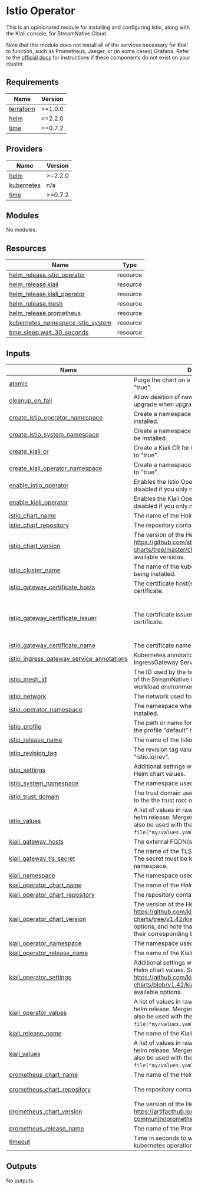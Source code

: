 <!--
  ~ Copyright 2023 StreamNative, Inc.
  ~
  ~ Licensed under the Apache License, Version 2.0 (the "License");
  ~ you may not use this file except in compliance with the License.
  ~ You may obtain a copy of the License at
  ~
  ~     http://www.apache.org/licenses/LICENSE-2.0
  ~
  ~ Unless required by applicable law or agreed to in writing, software
  ~ distributed under the License is distributed on an "AS IS" BASIS,
  ~ WITHOUT WARRANTIES OR CONDITIONS OF ANY KIND, either express or implied.
  ~ See the License for the specific language governing permissions and
  ~ limitations under the License.
-->

# Istio Operator
This is an opinionated module for installing and configuring Istio, along with the Kiali console, for StreamNative Cloud.

Note that this module does not install all of the services necessary for Kiali to function, such as Prometheus, Jaeger, or (in some cases) Grafana. Refer to the [official docs](https://kiali.io/docs/configuration/p8s-jaeger-grafana/) for instructions if these components do not exist on your cluster.

<!-- BEGIN_TF_DOCS -->
## Requirements

| Name | Version |
|------|---------|
| <a name="requirement_terraform"></a> [terraform](#requirement\_terraform) | >=1.0.0 |
| <a name="requirement_helm"></a> [helm](#requirement\_helm) | >=2.2.0 |
| <a name="requirement_time"></a> [time](#requirement\_time) | >=0.7.2 |

## Providers

| Name | Version |
|------|---------|
| <a name="provider_helm"></a> [helm](#provider\_helm) | >=2.2.0 |
| <a name="provider_kubernetes"></a> [kubernetes](#provider\_kubernetes) | n/a |
| <a name="provider_time"></a> [time](#provider\_time) | >=0.7.2 |

## Modules

No modules.

## Resources

| Name | Type |
|------|------|
| [helm_release.istio_operator](https://registry.terraform.io/providers/hashicorp/helm/latest/docs/resources/release) | resource |
| [helm_release.kiali](https://registry.terraform.io/providers/hashicorp/helm/latest/docs/resources/release) | resource |
| [helm_release.kiali_operator](https://registry.terraform.io/providers/hashicorp/helm/latest/docs/resources/release) | resource |
| [helm_release.mesh](https://registry.terraform.io/providers/hashicorp/helm/latest/docs/resources/release) | resource |
| [helm_release.prometheus](https://registry.terraform.io/providers/hashicorp/helm/latest/docs/resources/release) | resource |
| [kubernetes_namespace.istio_system](https://registry.terraform.io/providers/hashicorp/kubernetes/latest/docs/resources/namespace) | resource |
| [time_sleep.wait_30_seconds](https://registry.terraform.io/providers/hashicorp/time/latest/docs/resources/sleep) | resource |

## Inputs

| Name | Description | Type | Default | Required |
|------|-------------|------|---------|:--------:|
| <a name="input_atomic"></a> [atomic](#input\_atomic) | Purge the chart on a failed installation. Default's to "true". | `bool` | `null` | no |
| <a name="input_cleanup_on_fail"></a> [cleanup\_on\_fail](#input\_cleanup\_on\_fail) | Allow deletion of new resources created in this upgrade when upgrade fails. | `bool` | `null` | no |
| <a name="input_create_istio_operator_namespace"></a> [create\_istio\_operator\_namespace](#input\_create\_istio\_operator\_namespace) | Create a namespace where istio operator will be installed. | `bool` | `null` | no |
| <a name="input_create_istio_system_namespace"></a> [create\_istio\_system\_namespace](#input\_create\_istio\_system\_namespace) | Create a namespace where istio components will be installed. | `bool` | `null` | no |
| <a name="input_create_kiali_cr"></a> [create\_kiali\_cr](#input\_create\_kiali\_cr) | Create a Kiali CR for the Kiali deployment. Defaults to "true". | `bool` | `null` | no |
| <a name="input_create_kiali_operator_namespace"></a> [create\_kiali\_operator\_namespace](#input\_create\_kiali\_operator\_namespace) | Create a namespace for the deployment. Defaults to "true". | `bool` | `null` | no |
| <a name="input_enable_istio_operator"></a> [enable\_istio\_operator](#input\_enable\_istio\_operator) | Enables the Istio Operator for installation. Can be disabled if you only need to install Kiali. | `bool` | `null` | no |
| <a name="input_enable_kiali_operator"></a> [enable\_kiali\_operator](#input\_enable\_kiali\_operator) | Enables the Kiali Operator for installation. Can be disabled if you only need to install Istio. | `bool` | `null` | no |
| <a name="input_istio_chart_name"></a> [istio\_chart\_name](#input\_istio\_chart\_name) | The name of the Helm chart to install. | `string` | `null` | no |
| <a name="input_istio_chart_repository"></a> [istio\_chart\_repository](#input\_istio\_chart\_repository) | The repository containing the Helm chart to install. | `string` | `null` | no |
| <a name="input_istio_chart_version"></a> [istio\_chart\_version](#input\_istio\_chart\_version) | The version of the Helm chart to install. See https://github.com/stevehipwell/helm-charts/tree/master/charts/istio-operator for available versions. | `string` | `null` | no |
| <a name="input_istio_cluster_name"></a> [istio\_cluster\_name](#input\_istio\_cluster\_name) | The name of the kubernetes cluster where Istio is being installed. | `string` | `null` | no |
| <a name="input_istio_gateway_certificate_hosts"></a> [istio\_gateway\_certificate\_hosts](#input\_istio\_gateway\_certificate\_hosts) | The certificate host(s) for the Istio gateway TLS certificate. | `list(string)` | `[]` | no |
| <a name="input_istio_gateway_certificate_issuer"></a> [istio\_gateway\_certificate\_issuer](#input\_istio\_gateway\_certificate\_issuer) | The certificate issuer for the Istio gateway TLS certificate. | <pre>object({<br>    group = string<br>    kind  = string<br>    name  = string<br>  })</pre> | `null` | no |
| <a name="input_istio_gateway_certificate_name"></a> [istio\_gateway\_certificate\_name](#input\_istio\_gateway\_certificate\_name) | The certificate name for Istio gateway TLS. | `string` | `null` | no |
| <a name="input_istio_ingress_gateway_service_annotations"></a> [istio\_ingress\_gateway\_service\_annotations](#input\_istio\_ingress\_gateway\_service\_annotations) | Kubernetes annotations to add to the Istio IngressGateway Service. | `map(string)` | `null` | no |
| <a name="input_istio_mesh_id"></a> [istio\_mesh\_id](#input\_istio\_mesh\_id) | The ID used by the Istio mesh. This is also the ID of the StreamNative Cloud Pool used for the workload environment. | `string` | `null` | no |
| <a name="input_istio_network"></a> [istio\_network](#input\_istio\_network) | The network used for the Istio mesh. | `string` | `null` | no |
| <a name="input_istio_operator_namespace"></a> [istio\_operator\_namespace](#input\_istio\_operator\_namespace) | The namespace where the Istio Operator is installed. | `string` | `null` | no |
| <a name="input_istio_profile"></a> [istio\_profile](#input\_istio\_profile) | The path or name for an Istio profile to load. Set to the profile "default" if not specified. | `string` | `null` | no |
| <a name="input_istio_release_name"></a> [istio\_release\_name](#input\_istio\_release\_name) | The name of the Istio release | `string` | `null` | no |
| <a name="input_istio_revision_tag"></a> [istio\_revision\_tag](#input\_istio\_revision\_tag) | The revision tag value use for the Istio label "istio.io/rev". | `string` | `null` | no |
| <a name="input_istio_settings"></a> [istio\_settings](#input\_istio\_settings) | Additional settings which will be passed to the Helm chart values. | `map(any)` | `null` | no |
| <a name="input_istio_system_namespace"></a> [istio\_system\_namespace](#input\_istio\_system\_namespace) | The namespace used for the Istio components. | `string` | `null` | no |
| <a name="input_istio_trust_domain"></a> [istio\_trust\_domain](#input\_istio\_trust\_domain) | The trust domain used by Istio, which corresponds to the the trust root of a system. | `string` | `null` | no |
| <a name="input_istio_values"></a> [istio\_values](#input\_istio\_values) | A list of values in raw YAML to be applied to the helm release. Merges with the settings input, can also be used with the `file()` function, i.e. `file("my/values.yaml")`. | `any` | `null` | no |
| <a name="input_kiali_gateway_hosts"></a> [kiali\_gateway\_hosts](#input\_kiali\_gateway\_hosts) | The external FQDN(s) to expose Kiali on | `list(string)` | `[]` | no |
| <a name="input_kiali_gateway_tls_secret"></a> [kiali\_gateway\_tls\_secret](#input\_kiali\_gateway\_tls\_secret) | The name of the TLS secret to use at the gateway.  The secret must be located in the Istio gateway's namespace. | `string` | `null` | no |
| <a name="input_kiali_namespace"></a> [kiali\_namespace](#input\_kiali\_namespace) | The namespace used for the Kiali CR. | `string` | `null` | no |
| <a name="input_kiali_operator_chart_name"></a> [kiali\_operator\_chart\_name](#input\_kiali\_operator\_chart\_name) | The name of the Helm chart to install. | `string` | `null` | no |
| <a name="input_kiali_operator_chart_repository"></a> [kiali\_operator\_chart\_repository](#input\_kiali\_operator\_chart\_repository) | The repository containing the Helm chart to install. | `string` | `null` | no |
| <a name="input_kiali_operator_chart_version"></a> [kiali\_operator\_chart\_version](#input\_kiali\_operator\_chart\_version) | The version of the Helm chart to install. See https://github.com/kiali/helm-charts/tree/v1.42/kiali-operator for configuration options, and note that newer versions will be in their corresponding branch in the git repo. | `string` | `null` | no |
| <a name="input_kiali_operator_namespace"></a> [kiali\_operator\_namespace](#input\_kiali\_operator\_namespace) | The namespace used for the Kiali operator. | `string` | `null` | no |
| <a name="input_kiali_operator_release_name"></a> [kiali\_operator\_release\_name](#input\_kiali\_operator\_release\_name) | The name of the Kiali release. | `string` | `null` | no |
| <a name="input_kiali_operator_settings"></a> [kiali\_operator\_settings](#input\_kiali\_operator\_settings) | Additional settings which will be passed to the Helm chart values. See https://github.com/kiali/helm-charts/blob/v1.42/kiali-operator/values.yaml for available options. | `map(any)` | `null` | no |
| <a name="input_kiali_operator_values"></a> [kiali\_operator\_values](#input\_kiali\_operator\_values) | A list of values in raw YAML to be applied to the helm release. Merges with the settings input, can also be used with the `file()` function, i.e. `file("my/values.yaml")`. | `any` | `null` | no |
| <a name="input_kiali_release_name"></a> [kiali\_release\_name](#input\_kiali\_release\_name) | The name of the Kiali release. | `string` | `null` | no |
| <a name="input_kiali_values"></a> [kiali\_values](#input\_kiali\_values) | A list of values in raw YAML to be applied to the helm release. Merges with the settings input, can also be used with the `file()` function, i.e. `file("my/values.yaml")`. | `any` | `null` | no |
| <a name="input_prometheus_chart_name"></a> [prometheus\_chart\_name](#input\_prometheus\_chart\_name) | The name of the Helm chart to install. | `string` | `"prometheus"` | no |
| <a name="input_prometheus_chart_repository"></a> [prometheus\_chart\_repository](#input\_prometheus\_chart\_repository) | The repository containing the Helm chart to install. | `string` | `"https://prometheus-community.github.io/helm-charts"` | no |
| <a name="input_prometheus_chart_version"></a> [prometheus\_chart\_version](#input\_prometheus\_chart\_version) | The version of the Helm chart to install. See https://artifacthub.io/packages/helm/prometheus-community/prometheus. | `string` | `"15.0.1"` | no |
| <a name="input_prometheus_release_name"></a> [prometheus\_release\_name](#input\_prometheus\_release\_name) | The name of the Prometheus release | `string` | `"prometheus"` | no |
| <a name="input_timeout"></a> [timeout](#input\_timeout) | Time in seconds to wait for any individual kubernetes operation. | `number` | `null` | no |

## Outputs

No outputs.
<!-- END_TF_DOCS -->